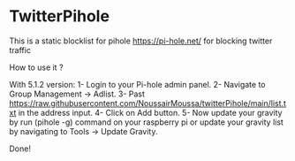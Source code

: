 # TwitterPihole

This is a static blocklist for pihole https://pi-hole.net/ for blocking twitter traffic 

How to use it ?

With 5.1.2 version: 
1- Login to your Pi-hole admin panel.
2- Navigate to Group Management -> Adlist. 
3- Past https://raw.githubusercontent.com/NoussairMoussa/twitterPihole/main/list.txt in the address input.
4- Click on Add button.
5- Now update your gravity by run (pihole -g) command on your raspberry pi or update your gravity list by navigating to Tools -> Update Gravity.

Done! 
